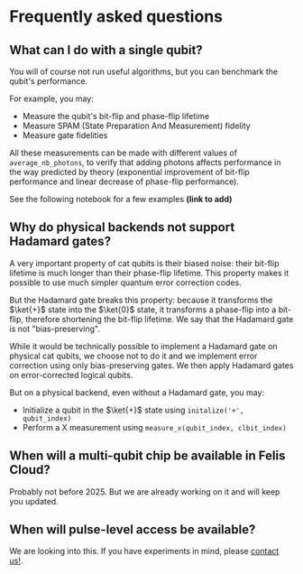 # Frequently asked questions

## What can I do with a single qubit?

You will of course not run useful algorithms, but you can benchmark the qubit's performance.

For example, you may:

- Measure the qubit's bit-flip and phase-flip lifetime
- Measure SPAM (State Preparation And Measurement) fidelity
- Measure gate fidelities 

All these measurements can be made with different values of `average_nb_photons`, to verify that adding photons affects performance in the way predicted by theory (exponential improvement of bit-flip performance and linear decrease of phase-flip performance).

See the following notebook for a few examples **(link to add)**

## Why do physical backends not support Hadamard gates?

A very important property of cat qubits is their biased noise: their bit-flip lifetime is much longer than their phase-flip lifetime. This property makes it possible to use much simpler quantum error correction codes.

But the Hadamard gate breaks this property: because it transforms the $\ket{+}$ state into the $\ket{0}$ state, it transforms a phase-flip into a bit-flip, therefore shortening the bit-flip lifetime. We say that the Hadamard gate is not "bias-preserving".

While it would be technically possible to implement a Hadamard gate on physical cat qubits, we choose not to do it and we implement error correction using only bias-preserving gates. We then apply Hadamard gates on error-corrected logical qubits.

But on a physical backend, even without a Hadamard gate, you may: 

- Initialize a qubit in the $\ket{+}$ state using `initalize('+', qubit_index)`
- Perform a X measurement using `measure_x(qubit_index, clbit_index)`

## When will a multi-qubit chip be available in Felis Cloud?

Probably not before 2025. But we are already working on it and will keep you updated.

## When will pulse-level access be available?

We are looking into this. If you have experiments in mind, please [contact us!](../contact_us.md).
